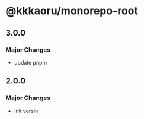 # @kkkaoru/monorepo-root

## 3.0.0

### Major Changes

- update pnpm

## 2.0.0

### Major Changes

- init versin
